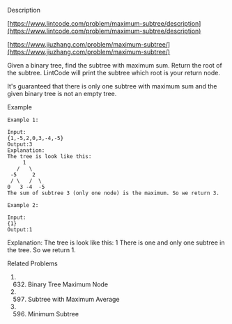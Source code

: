 Description

[https://www.lintcode.com/problem/maximum-subtree/description](https://www.lintcode.com/problem/maximum-subtree/description)

[https://www.jiuzhang.com/problem/maximum-subtree/](https://www.jiuzhang.com/problem/maximum-subtree/)

Given a binary tree, find the subtree with maximum sum. Return the root of the subtree.
LintCode will print the subtree which root is your return node.

It's guaranteed that there is only one subtree with maximum sum and the given binary tree is not an empty tree.


Example
```
Example 1:

Input:
{1,-5,2,0,3,-4,-5}
Output:3
Explanation:
The tree is look like this:
     1
   /   \
 -5     2
 / \   /  \
0   3 -4  -5
The sum of subtree 3 (only one node) is the maximum. So we return 3.

Example 2:

Input:
{1}
Output:1
```

Explanation:
The tree is look like this:
   1
There is one and only one subtree in the tree. So we return 1.

Related Problems
1. 632. Binary Tree Maximum Node
2. 597. Subtree with Maximum Average
3. 596. Minimum Subtree

